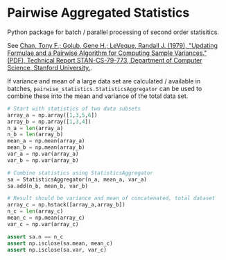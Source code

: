 # Pairwise Aggregated Statistics

Python package for batch / parallel processing of second order statisitics.

See [Chan, Tony F.; Golub, Gene H.; LeVeque, Randall J. (1979), "Updating Formulae and a Pairwise Algorithm for Computing Sample Variances." (PDF), Technical Report STAN-CS-79-773, Department of Computer Science, Stanford University.](http://i.stanford.edu/pub/cstr/reports/cs/tr/79/773/CS-TR-79-773.pdf).

If variance and mean of a large data set are calculated / available in batches, 
`pairwise_statistics.StatisticsAggregator` can be used to combine these into the mean and variance of the total data set. 

```python
# Start with statistics of two data subsets
array_a = np.array([1,3,5,6])
array_b = np.array([1,3,4])
n_a = len(array_a)
n_b = len(array_b)
mean_a = np.mean(array_a)
mean_b = np.mean(array_b)
var_a = np.var(array_a)
var_b = np.var(array_b)

# Combine statistics using StatisticsAggregator
sa = StatisticsAggregator(n_a, mean_a, var_a)
sa.add(n_b, mean_b, var_b)

# Result should be variance and mean of concatenated, total dataset
array_c = np.hstack([array_a,array_b])
n_c = len(array_c)
mean_c = np.mean(array_c)
var_c = np.var(array_c)

assert sa.n == n_c
assert np.isclose(sa.mean, mean_c)
assert np.isclose(sa.var, var_c)
```